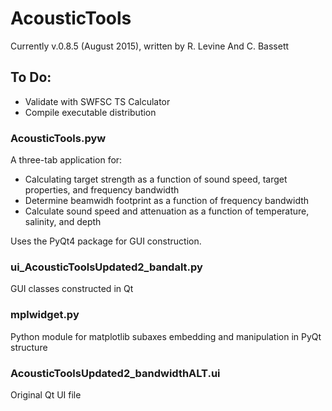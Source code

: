 # AcousticTools

Currently v.0.8.5 (August 2015), written by R. Levine And C. Bassett

## To Do:
- Validate with SWFSC TS Calculator
- Compile executable distribution

### AcousticTools.pyw
A three-tab application for:
- Calculating target strength as a function of sound speed, target properties, and frequency bandwidth
- Determine beamwidh footprint as a function of frequency bandwidth
-  Calculate sound speed and attenuation as a function of temperature, salinity, and depth

Uses the PyQt4 package for GUI construction.

### ui_AcousticToolsUpdated2_bandalt.py
GUI classes constructed in Qt

### mplwidget.py
Python module for matplotlib subaxes embedding and manipulation in PyQt structure

### AcousticToolsUpdated2_bandwidthALT.ui
Original Qt UI file
